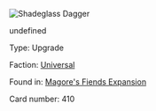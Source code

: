 
![Shadeglass Dagger](https://warhammerunderworlds.com/wp-content/uploads/sites/6/2018/03/410_ENG.png)

undefined

Type: Upgrade

Faction: [Universal](/factions/universal.md)

Found in: [Magore's Fiends Expansion](/locations/magores-fiends-expansion.md)

Card number: 410
